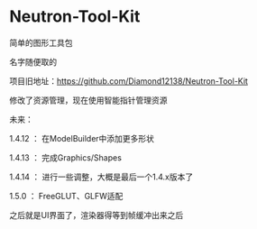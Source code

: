 # Neutron-Tool-Kit

简单的图形工具包

名字随便取的

项目旧地址：https://github.com/Diamond12138/Neutron-Tool-Kit

修改了资源管理，现在使用智能指针管理资源

未来：

1.4.12 ： 在ModelBuilder中添加更多形状

1.4.13 ： 完成Graphics/Shapes

1.4.14 ： 进行一些调整，大概是最后一个1.4.x版本了

1.5.0 ： FreeGLUT、GLFW适配

之后就是UI界面了，渲染器得等到帧缓冲出来之后

